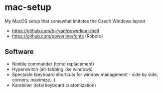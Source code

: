 # mac-setup
My MacOS setup that somewhat imitates the Czech Windows layout

- https://github.com/b-ryan/powerline-shell
- https://github.com/powerline/fonts (Roboto)

## Software
- Nimble commander (tcmd replacement)
- Hyperswitch (alt-tabbing like windows)
- Spectacle (keyboard shortcuts for window management - side by side, corners, maximize...)
- Karabiner (total keyboard customization)
